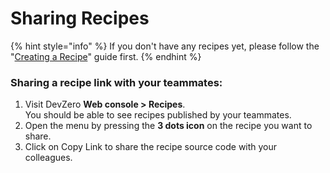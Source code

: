 # Sharing Recipes



{% hint style="info" %}
If you don't have any recipes yet, please follow the "[Creating a Recipe](new-recipe.md)" guide first.
{% endhint %}

### Sharing a recipe link with your teammates:

1. Visit DevZero **Web console > Recipes**.\
   You should be able to see recipes published by your teammates.
2. Open the menu by pressing the **3 dots icon** on the recipe you want to share.
3. Click on Copy Link to share the recipe source code with your colleagues.

<figure><img src="https://devzero.b-cdn.net/copy-recipe.gif" alt=""><figcaption></figcaption></figure>

